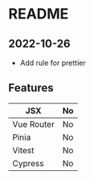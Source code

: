 # README

## 2022-10-26

- Add rule for prettier

## Features

| JSX        | No  |
| ---------- | --- |
| Vue Router | No  |
| Pinia      | No  |
| Vitest     | No  |
| Cypress    | No  |

